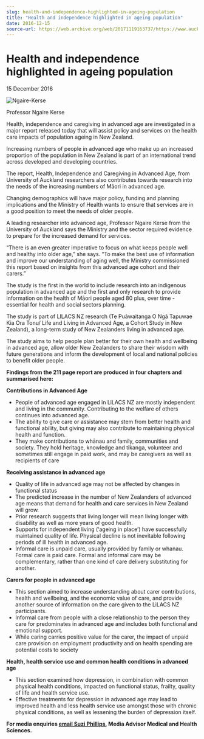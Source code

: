 ```yaml
---
slug: health-and-independence-highlighted-in-ageing-population
title: "Health and independence highlighted in ageing population"
date: 2016-12-15
source-url: https://web.archive.org/web/20171119163737/https://www.auckland.ac.nz/en/about/news-events-and-notices/news/news-2016/12/health-and-independence-highlighted-in-ageing-population.html
---
```

Health and independence highlighted in ageing population
========================================================

15 December 2016

![Ngaire-Kerse](https://www.auckland.ac.nz/en/about/news-events-and-notices/news/news-2016/12/health-and-independence-highlighted-in-ageing-population/_jcr_content/par/textimage/image.img.jpg/1481748616309.jpg "Ngaire-Kerse")

Professor Ngaire Kerse

Health, independence and caregiving in advanced age are investigated in a major report released today that will assist policy and services on the health care impacts of population ageing in New Zealand.

Increasing numbers of people in advanced age who make up an increased proportion of the population in New Zealand is part of an international trend across developed and developing countries.

The report, Health, Independence and Caregiving in Advanced Age, from University of Auckland researchers also contributes towards research into the needs of the increasing numbers of Māori in advanced age.

Changing demographics will have major policy, funding and planning implications and the Ministry of Health wants to ensure that services are in a good position to meet the needs of older people.

A leading researcher into advanced age, Professor Ngaire Kerse from the University of Auckland says the Ministry and the sector required evidence to prepare for the increased demand for services.

“There is an even greater imperative to focus on what keeps people well and healthy into older age,” she says. “To make the best use of information and improve our understanding of aging well, the Ministry commissioned this report based on insights from this advanced age cohort and their carers.”

The study is the first in the world to include research into an indigenous population in advanced age and the first and only research to provide information on the health of Māori people aged 80 plus, over time - essential for health and social sectors planning.

The study is part of LILACS NZ research (Te Puāwaitanga O Ngā Tapuwae Kia Ora Tonu/ Life and Living in Advanced Age, a Cohort Study in New Zealand), a long-term study of New Zealanders living in advanced age.

The study aims to help people plan better for their own health and wellbeing in advanced age, allow older New Zealanders to share their wisdom with future generations and inform the development of local and national policies to benefit older people.

**Findings from the 211 page report are produced in four chapters and summarised here:**

**Contributions in Advanced Age**

*   People of advanced age engaged in LiLACS NZ are mostly independent and living in the community. Contributing to the welfare of others continues into advanced age.
*   The ability to give care or assistance may stem from better health and functional ability, but giving may also contribute to maintaining physical health and function.
*   They make contributions to whānau and family, communities and society. They hold heritage, knowledge and tikanga, volunteer and sometimes still engage in paid work, and may be caregivers as well as recipients of care

**Receiving assistance in advanced age**

*   Quality of life in advanced age may not be affected by changes in functional status
*   The predicted increase in the number of New Zealanders of advanced age means that demand for health and care services in New Zealand will grow.
*   Prior research suggests that living longer will mean living longer with disability as well as more years of good health.
*   Supports for independent living (‘ageing in place’) have successfully maintained quality of life. Physical decline is not inevitable following periods of ill health in advanced age.
*   Informal care is unpaid care, usually provided by family or whanau. Formal care is paid care. Formal and informal care may be complementary, rather than one kind of care delivery substituting for another.

**Carers for people in advanced age**

*   This section aimed to increase understanding about carer contributions, health and wellbeing, and the economic value of care, and provide another source of information on the care given to the LiLACS NZ participants.
*   Informal care from people with a close relationship to the person they care for predominates in advanced age and includes both functional and emotional support.
*   While caring carries positive value for the carer, the impact of unpaid care provision on employment productivity and on health spending are potential costs to society

**Health, health service use and common health conditions in advanced age**

*   This section examined how depression, in combination with common physical health conditions, impacted on functional status, frailty, quality of life and health service use.
*   Effective treatments for depression in advanced age may lead to improved health and less health service use amongst those with chronic physical conditions, as well as lessening the burden of depression itself.

**For media enquiries [email Suzi Phillips](mailto:s.phillips@auckland.ac.nz), Media Advisor Medical and Health Sciences.**